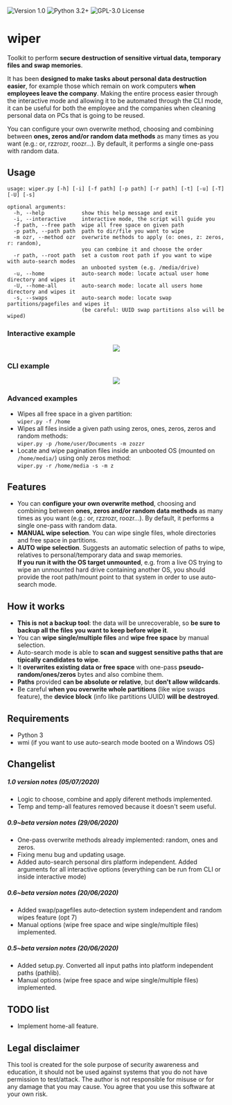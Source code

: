 ![[Version 1.0](https://github.com/R3nt0n)](http://img.shields.io/badge/version-v1.0-orange.svg)
![[Python 3.2+](https://github.com/R3nt0n)](http://img.shields.io/badge/python-3.2+-blue.svg)
![[GPL-3.0 License](https://github.com/R3nt0n)](https://img.shields.io/badge/license-GPL%203.0-brightgreen.svg)

# wiper
Toolkit to perform **secure destruction of sensitive virtual data, temporary files and swap memories**.

It has been **designed to make tasks about personal data destruction easier**, for example those which remain on work computers **when employees leave the company**. Making  the entire process easier through the interactive mode and allowing it to be automated through the CLI mode, it can be useful for both the employee and the companies when cleaning personal data on PCs that is going to be reused.

You can configure your own overwrite method, choosing and combining between **ones, zeros and/or random data methods** as many times as you want (e.g.: or, rzzrozr, roozr...). By default, it performs a single one-pass with random data.


## Usage
```
usage: wiper.py [-h] [-i] [-f path] [-p path] [-r path] [-t] [-u] [-T] [-U] [-s]

optional arguments:
  -h, --help            show this help message and exit
  -i, --interactive     interactive mode, the script will guide you
  -f path, --free path  wipe all free space on given path
  -p path, --path path  path to dir/file you want to wipe
  -m ozr, --method ozr  overwrite methods to apply (o: ones, z: zeros, r: random),
                        you can combine it and choose the order
  -r path, --root path  set a custom root path if you want to wipe with auto-search modes
                        an unbooted system (e.g. /media/drive)
  -u, --home            auto-search mode: locate actual user home directory and wipes it
  -U, --home-all        auto-search mode: locate all users home directory and wipes it
  -s, --swaps           auto-search mode: locate swap partitions/pagefiles and wipes it
                        (be careful: UUID swap partitions also will be wiped)

``` 

### Interactive example

<p align="center"><img src="https://github.com/R3nt0n/wiper/blob/master/img/wiper-1.0-interactive.gif" /></p>

### CLI example

<p align="center"><img src="https://github.com/R3nt0n/wiper/blob/master/img/wiper-1.0-cli.gif" /></p>

### Advanced examples
+ Wipes all free space in a given partition:    
`wiper.py -f /home`  
+ Wipes all files inside a given path using zeros, ones, zeros, zeros and random methods:  
`wiper.py -p /home/user/Documents -m zozzr`  
+ Locate and wipe pagination files inside an unbooted OS (mounted on `/home/media/`) using only zeros method:    
`wiper.py -r /home/media -s -m z`  

## Features
+ You can **configure your own overwrite method**, choosing and combining between **ones, zeros and/or random data methods** as many times as you want (e.g.: or, rzzrozr, roozr...). By default, it performs a single one-pass with random data.
+ **MANUAL wipe selection**. You can wipe single files, whole directories and free space in partitions.
+ **AUTO wipe selection**. Suggests an automatic selection of paths to wipe, relatives to personal/temporary data and swap memories.  
**If you run it with the OS target unmounted**, e.g. from a live OS trying to wipe an 
unmounted hard drive containing another OS, you should provide the root path/mount point to that system in order to use auto-search mode.

## How it works
+ **This is not a backup tool**: the data will be unrecoverable, so **be sure to backup all the files you want to keep before wipe it**.
+ You can **wipe single/multiple files** and **wipe free space** by manual selection.
+ Auto-search mode is able to **scan and suggest sensitive paths that are tipically candidates to wipe**.
+ It **overwrites existing data or free space** with one-pass **pseudo-random/ones/zeros** bytes and also combine them.
+ **Paths** provided **can be absolute or relative**, but **don't allow wildcards**.
+ Be careful **when you overwrite whole partitions** (like wipe swaps feature), the **device block** (info like partitions UUID) **will be destroyed**.

## Requirements
+ Python 3
+ wmi (if you want to use auto-search mode booted on a Windows OS)

## Changelist
##### 1.0 version notes (05/07/2020)
+ Logic to choose, combine and apply diferent methods implemented.
+ Temp and temp-all features removed because it doesn't seem useful.
##### 0.9~beta version notes (29/06/2020)
+ One-pass overwrite methods already implemented: random, ones and zeros. 
+ Fixing menu bug and updating usage.
+ Added auto-search personal dirs platform independent. Added arguments for all interactive options (everything can be run from CLI or inside interactive mode)
##### 0.6~beta version notes (20/06/2020)
+ Added swap/pagefiles auto-detection system independent and random wipes feature (opt 7)
+ Manual options (wipe free space and wipe single/multiple files) implemented.
##### 0.5~beta version notes (20/06/2020)
+ Added setup.py. Converted all input paths into platform independent paths (pathlib).
+ Manual options (wipe free space and wipe single/multiple files) implemented.


## TODO list
+ Implement home-all feature.


## Legal disclaimer
This tool is created for the sole purpose of security awareness and education, it should not be used against systems that you do not have permission to test/attack. The author is not responsible for misuse or for any damage that you may cause. You agree that you use this software at your own risk.
